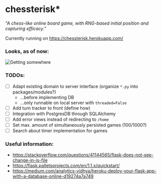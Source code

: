 # chessterisk*
*"A chess-like online board game, with RNG-based initial position and capturing efficacy."*

Currently running on https://chessterisk.herokuapp.com/

### Looks, as of now:

![Getting somewhere](https://media.giphy.com/media/kucRgSSmSObdhqeh0N/giphy.gif)

### TODOs:
- [ ] Adapt existing domain to server interface (organize `*.py` into packages/modules?)
  - ...before implementing DB
  - ...only runnable on local server with `threaded=False`
- [ ] Add turn tracker to front (define how)
- [ ] Integration with PostgresDB through SQLAlchemy
- [ ] Add error views instead of redirecting to `/home`
- [ ] Set max. amount of simultaneously persisted games (100/1000?)
- [ ] Search about timer implementation for games

### Useful information:
* https://stackoverflow.com/questions/41144565/flask-does-not-see-change-in-js-file
* https://flask.palletsprojects.com/en/1.1.x/quickstart/
* https://medium.com/analytics-vidhya/heroku-deploy-your-flask-app-with-a-database-online-d19274a7a749
